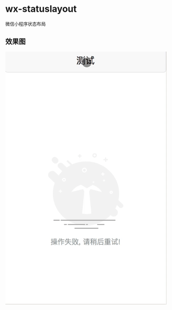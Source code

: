 # wx-statuslayout
微信小程序状态布局

## 效果图

![Aaron Swartz](https://raw.githubusercontent.com/ZzjBeatYou/wx-statuslayout/c126d4b9ce4e61f3a96e9842f0621fa2ca8c5574/preview/preview.gif)

